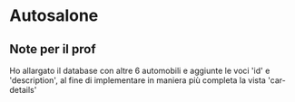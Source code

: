 # Autosalone

## Note per il prof
Ho allargato il database con altre 6 automobili e aggiunte le voci 'id' e 'description', al fine di implementare in maniera più completa la vista 'car-details'